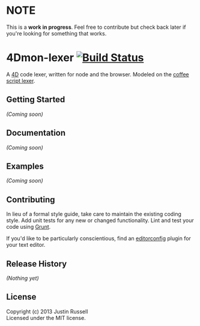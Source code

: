 # NOTE

This is a **work in progress**. Feel free to contribute but check back later if
you're looking for something that works.

# 4Dmon-lexer [![Build Status](https://secure.travis-ci.org/jrussell-ivantage/4dmon-lexer.png?branch=master)](http://travis-ci.org/jrussell-ivantage/4dmon-lexer)

A [4D](http://www.4d.com/) code lexer, written for node and the browser. Modeled on the [coffee script
lexer](http://jashkenas.github.io/coffee-script/documentation/docs/lexer.html).

## Getting Started
_(Coming soon)_

## Documentation
_(Coming soon)_

## Examples
_(Coming soon)_

## Contributing
In lieu of a formal style guide, take care to maintain the existing coding
style.  Add unit tests for any new or changed functionality. Lint and test your
code using [Grunt](http://gruntjs.com/).

If you'd like to be particularly conscientious, find an
[editorconfig](http://editorconfig.org/) plugin for your text editor.

## Release History
_(Nothing yet)_

## License
Copyright (c) 2013 Justin Russell  
Licensed under the MIT license.
